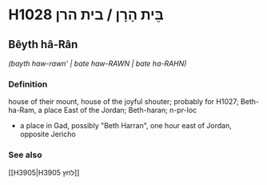 # H1028 בֵּית הָרָן / בית הרן

## Bêyth hâ-Rân

_(bayth haw-rawn' | bate haw-RAWN | bate ha-RAHN)_

### Definition

house of their mount, house of the joyful shouter; probably for H1027; Beth-ha-Ram, a place East of the Jordan; Beth-haran; n-pr-loc

- a place in Gad, possibly &quot;Beth Harran&quot;, one hour east of Jordan, opposite Jericho

### See also

[[H3905|H3905 לחץ]]
